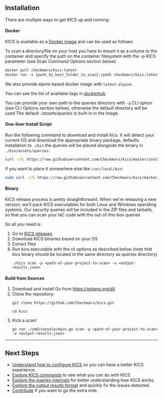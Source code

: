 ## Installation

There are multiple ways to get KICS up and running:

#### Docker

KICS is available as a <a href="https://hub.docker.com/r/checkmarx/kics" target="_blank">Docker image</a> and can be used as follows:

To scan a directory/file on your host you have to mount it as a volume to the container and specify the path on the container filesystem with the -p KICS parameter (see Scan Command Options section below)

```txt
docker pull checkmarx/kics:latest
docker run -v {​​​​path_to_host_folder_to_scan}​​​​:/path checkmarx/kics:latest scan -p "/path" -o "/path/results.json"
```

We also provide alpine based docker image with `latest-alpine`.

You can see the list of available tags in [dockerhub](https://hub.docker.com/r/checkmarx/kics/tags?page=1&ordering=-name)

You can provide your own path to the queries directory with `-q` CLI option (see CLI Options section below), otherwise the default directory will be used The default *./assets/queries* is built-in in the image.

#### One-liner Install Script

Run the following command to download and install kics. It will detect your current OS and download the appropriate binary package, defaults installation to `./bin` the queries will be placed alongside the binary in `./bin/assets/queries`:

```sh
curl -sfL https://raw.githubusercontent.com/Checkmarx/kics/master/install.sh | bash
```

If you want to place it somewhere else like `/usr/local/bin`:

```sh
sudo curl -sfL https://raw.githubusercontent.com/Checkmarx/kics/master/install.sh | bash -s -- -b /usr/local/bin
```

#### Binary

KICS release process is pretty straightforward.
When we're releasing a new version, we'll pack KICS executables for both Linux and Windows operating systems.
Our security queries will be included in the ZIP files and tarballs, so that you can scan your IaC code with the out-of-the-box queries

So all you need is:

1. Go to <a href="https://github.com/Checkmarx/kics/releases/latest" target="_blank">KICS releases</a>
1. Download KICS binaries based on your OS
1. Extract files
1. Run kics executable with the cli options as described below (note that kics binary should be located in the same directory as queries directory)
   ```
   ./kics scan -p <path-of-your-project-to-scan> -o <output-results.json>
   ```

#### Build from Sources

1. Download and install Go from <a href="https://golang.org/dl/" target="_blank">https://golang.org/dl/</a>
1. Clone the repository:
   ```
   git clone https://github.com/Checkmarx/kics.git
   ```
   ```
   cd kics
   ```
1. Kick a scan!
   ```
   go run ./cmd/console/main.go scan -p <path-of-your-project-to-scan> -o <output-results.json>
   ```

---

## Next Steps
- [Understand how to configure KICS](configuration-file.md) so you can have a better KICS experience.
- [Explore KICS commands](usage/commands.md) to see what you can do with KICS.
- [Explore the queries internals](queries.md) for better understanding how KICS works.
- [Explore the output results format](results.md) and quickly fix the issues detected.
- [Contribute](CONTRIBUTING.md) if you want to go the extra mile.


